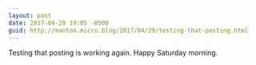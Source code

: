 ```yaml
---
layout: post
date: 2017-04-29 19:05 -0500
guid: http://manton.micro.blog/2017/04/29/testing-that-posting.html
---
```

Testing that posting is working again. Happy Saturday morning.
